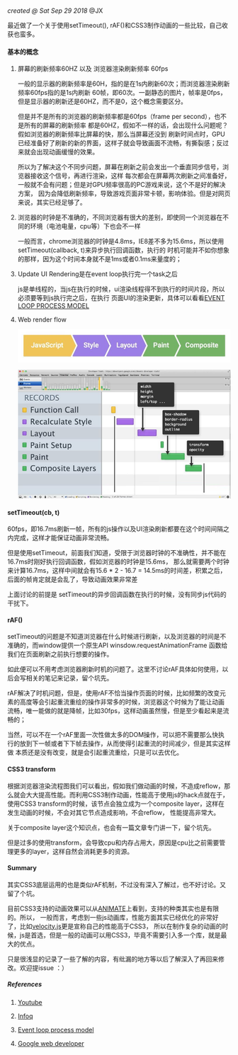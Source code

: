 #

*created @ Sat Sep 29 2018*    @JX

最近做了一个关于使用setTimeout(), rAF()和CSS3制作动画的一些比较，自己收获也蛮多。

#### 基本的概念
1. 屏幕的刷新频率60HZ 以及 浏览器渲染刷新频率 60fps
  
      一般的显示器的刷新频率是60H，指的是在1s内刷新60次；而浏览器渲染刷新频率60fps指的是1s内刷新
      60帧，即60次。一副静态的图片，帧率是0fps，但是显示器的刷新还是60HZ，而不是0，这个概念需要区分。

      但是并不是所有的浏览器的刷新频率都是60fps（frame per second），也不是所有的屏幕的刷新频率
      都是60HZ，假如不一样的话，会出现什么问题呢？假如浏览器的刷新频率比屏幕的快，那么当屏幕还没到
      刷新时间点时，GPU已经准备好了刷新的新的界面，这样子就会导致画面不流畅，有撕裂感；反过来就会出现动画缓慢的效果。
      
      所以为了解决这个不同步问题，屏幕在刷新之前会发出一个垂直同步信号，浏览器接收这个信号，再进行渲染，这样
      每次都会在屏幕两次刷新之间准备好，一般就不会有问题；但是对GPU频率很高的PC游戏来说，这个不是好的解决方案，
      因为会降低刷新频率，导致游戏页面非常卡顿，影响体验。但是对网页来说，其实已经足够了。
    
 2. 浏览器的时钟是不准确的，不同浏览器有很大的差别，即使同一个浏览器在不同的环境（电池电量，cpu等）下也会不一样
     
     一般而言，chrome浏览器的时钟是4.8ms，IE8差不多为15.6ms，所以使用setTimeout(callback, t)来异步执行回调函数，执行的
     时机可能并不如你想象的那样，因为这个时间本身就不是1ms或者0.1ms来量度的；
     
 3. Update UI Rendering是在event loop执行完一个task之后
 
     js是单线程的，当js在执行的时候，ui渲染线程得不到执行的时间片段，所以必须要等到js执行完之后，在执行
     页面UI的渲染更新，具体可以看看[EVENT LOOP PROCESS MODEL](https://html.spec.whatwg.org/multipage/webappapis.html#event-loop-processing-model)
     
 4. Web render flow
 
    ![如图](https://raw.githubusercontent.com/xiezhm3/xiezhm3.github.io/6e62ba484c7203b29add14e3f922310e8eab8f40/assets/img/web-render-flow.jpg)
    
    ![图2](https://raw.githubusercontent.com/xiezhm3/xiezhm3.github.io/6e62ba484c7203b29add14e3f922310e8eab8f40/assets/img/web-rendering-flow.jpg)

#### setTimeout(cb, t)

  60fps，即16.7ms刷新一帧，所有的js操作以及UI渲染刷新都要在这个时间间隔之内完成，这样才能保证动画非常流畅。
  
  但是使用setTimeout，前面我们知道，受限于浏览器时钟的不准确性，并不能在16.7ms时刚好执行回调函数，假如浏览器的时钟是15.6ms，
  那么就需要两个时钟来计算16.7ms，这样中间就会有15.6 * 2 - 16.7 = 14.5ms的时间差，积累之后，后面的帧肯定就是会乱了，导致动画效果非常差
  
  上面讨论的前提是 setTimeout的异步回调函数在执行的时候，没有同步js代码的干扰下。
  
  
#### rAF()
  
setTimeout的问题是不知道浏览器在什么时候进行刷新，以及浏览器的时间是不准确的，而window提供一个原生API winsdow.requestAnimationFrame
函数给我们在页面刷新之前执行想要的操作。

如此便可以不用考虑浏览器刷新时机的问题了。这里不讨论rAF具体如何使用，以后会写相关的笔记来记录，留个坑先。

rAF解决了时机问题，但是，使用rAF不恰当操作页面的时候，比如频繁的改变元素的高度等会引起重流重绘的操作非常多的时候，浏览器这个时候为了能让动画
流畅，唯一能做的就是降帧，比如30fps，这样动画虽然慢，但是至少看起来是流畅的；

当然，可以不在一个rAF里面一次性做太多的DOM操作，可以把不需要那么快执行的放到下一帧或者下下帧去操作，从而使得引起重流的时间减少，但是其实这样做
本质还是没有改变，就是会引起重流重绘，只是可以去优化。

#### CSS3 transform

根据浏览器渲染流程图我们可以看出，假如我们做动画的时候，不造成reflow，那么就会大大提高性能。而利用CSS3制作动画，性能高于使用js的hack点就在于，
使用CSS3 transform的时候，该节点会独立成为一个composite layer，这样在发生动画的时候，不会对其它节点造成影响，不会reflow，
性能提高非常大。

关于composite layer这个知识点，也会有一篇文章专门讲一下，留个坑先。

但是过多的使用transform，会导致cpu和内存占用大，原因是cpu比之前需要管理更多的layer，这样自然会消耗更多的资源。

#### Summary

其实CSS3底层运用的也是类似rAF机制，不过没有深入了解过，也不好讨论。又留了个坑。

目前CSS3支持的动画效果可以从[ANIMATE](https://daneden.github.io/animate.css/)上看到，支持的种类其实也是有限的。所以，
一般而言，考虑到一些js动画库，性能方面其实已经优化的非常好了，比如[velocity.js](http://velocityjs.org)更是宣称自己的性能高于CSS3，
所以在制作复杂的动画的时候，js是首选，但是一般的动画可以用CSS3，毕竟不需要引入多一个库，就是最大的优点。

只是很浅显的记录了一些了解的内容，有纰漏的地方等以后了解深入了再回来修改。欢迎提issue ：）

##### References

1. [Youtube](https://www.youtube.com/watch?v=cCOL7MC4Pl0)
    
2.  [Infoq](http://www.infoq.com/cn/articles/javascript-high-performance-animation-and-page-rendering)
    
3. [Event loop process model](https://html.spec.whatwg.org/multipage/webappapis.html#event-loop-processing-model)
    
 4. [Google web developer](https://developers.google.com/web/fundamentals/design-and-ux/animations/css-vs-javascript?hl=zh-cn)
